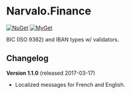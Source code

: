 Narvalo.Finance
===============

[![NuGet](https://img.shields.io/nuget/v/Narvalo.Finance.svg)](https://www.nuget.org/packages/Narvalo.Finance/)
[![MyGet](https://img.shields.io/myget/narvalo-edge/v/Narvalo.Finance.svg)](https://www.myget.org/feed/narvalo-edge/package/nuget/Narvalo.Finance)

BIC (ISO 9362) and IBAN types w/ validators.

Changelog
---------

**Version 1.1.0** (released 2017-03-17)
- Localized messages for French and English.
